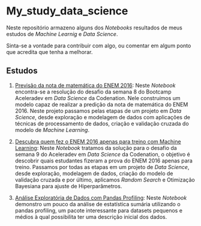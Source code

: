 # My_study_data_science


Neste repositório armazeno alguns dos *Notebooks* resultados de meus estudos de *Machine Learnig* e *Data Science*.

Sinta-se a vontade para contribuir com algo, ou comentar em algum ponto que acredita que tenha a melhorar.


## Estudos

1. [Previsão da nota de matemática do ENEM 2016](https://github.com/JairOliveira2014/My_study_data_science/tree/master/Prevendo_nota_ENEM2016): Neste *Notebook* encontra-se a resolução do desafio da semana 8 do Bootcamp Aceleradev em *Data Science* da Codenation. Nele construímos um modelo capaz de realizar a predição da nota de matemática do ENEM 2016. Neste projeto passamos pelas etapas de um projeto em *Data Science*, desde exploração e modelagem de dados com aplicações de técnicas de processamento de dados, criação e validação cruzada do modelo de *Machine Learning*.

2. [Descubra quem fez o ENEM 2016 apenas para treino com Machine Learning](https://github.com/JairOliveira2014/My_study_data_science/tree/master/Prev_treino_prova_ENEM2016): Neste *Notebook* tratamos da solução para o desafio da semana 9 do Aceleradev em *Data Science* da Codenation, o objetivo é descobrir quais estudantes fizeram a prova do ENEM 2016 apenas para treino. Passamos por todas as etapas em um projeto de *Data Science*, desde exploração, modelagem de dados, criação do modelo de validação cruzada e por último, aplicamos *Random Search* e Otimização Bayesiana para ajuste de Hiperparâmetros.
3. [Análise Exploratória de Dados com Pandas Profiling](https://github.com/JairOliveira2014/My_study_data_science/blob/master/EDA_pandas_profiling): Neste *Notebook* demonstro um pouco da análise de estatística sumária utilizando o pandas profiling, um pacote interessante para datasets pequenos e médios à qual possibilita ter uma descrição inicial dos dados.
 
